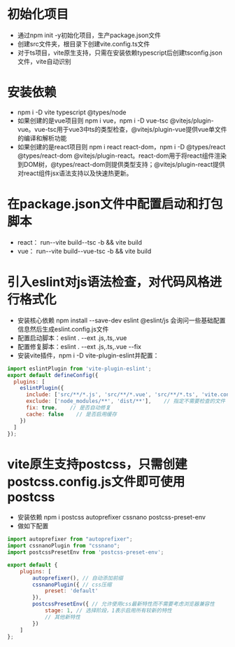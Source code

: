 # 初始化项目
- 通过npm init -y初始化项目，生产package.json文件
- 创建src文件夹，根目录下创建vite.config.ts文件
- 对于ts项目，vite原生支持，只需在安装依赖typescript后创建tsconfig.json文件，vite自动识别
# 安装依赖
- npm i -D vite typescript @types/node
- 如果创建的是vue项目则 npm i vue，npm i -D vue-tsc @vitejs/plugin-vue。vue-tsc用于vue3中ts的类型检查，@vitejs/plugin-vue提供vue单文件的编译和解析功能
- 如果创建的是react项目则 npm i react react-dom，npm i -D @types/react @types/react-dom @vitejs/plugin-react。react-dom用于将react组件渲染到DOM树，@types/react-dom则提供类型支持；@vitejs/plugin-react提供对react组件jsx语法支持以及快速热更新。
# 在package.json文件中配置启动和打包脚本
- react： run--vite   build--tsc -b && vite build
- vue： run--vite   build--vue-tsc -b && vite build
# 引入eslint对js语法检查，对代码风格进行格式化
- 安装核心依赖 npm install --save-dev eslint @eslint/js 会询问一些基础配置信息然后生成eslint.config.js文件
- 配置启动脚本：eslint . --ext .js,.ts,.vue
- 配置修复脚本：eslint . --ext .js,.ts,.vue --fix
- 安装vite插件，npm i -D vite-plugin-eslint并配置：
```js
import eslintPlugin from 'vite-plugin-eslint';
export default defineConfig({
  plugins: [
    eslintPlugin({
      include: ['src/**/*.js', 'src/**/*.vue', 'src/**/*.ts', 'vite.config.ts'],    // 指定需要检查的文件
      exclude: ['node_modules/**', 'dist/**'],    // 指定不需要检查的文件
      fix: true,    // 是否自动修复
      cache: false    // 是否启用缓存
    })
  ]
});
```
# vite原生支持postcss，只需创建postcss.config.js文件即可使用postcss
- 安装依赖 npm i postcss autoprefixer cssnano postcss-preset-env
- 做如下配置
```js
import autoprefixer from "autoprefixer";
import cssnanoPlugin from "cssnano";
import postcssPresetEnv from 'postcss-preset-env';

export default {
    plugins: [
        autoprefixer(), // 自动添加前缀
        cssnanoPlugin({ // css压缩
            preset: 'default'
        }),
        postcssPresetEnv({ // 允许使用css最新特性而不需要考虑浏览器兼容性
            stage: 1, // 选择阶段，1表示启用所有较新的特性
            // 其他新特性
        })
    ]
};
```